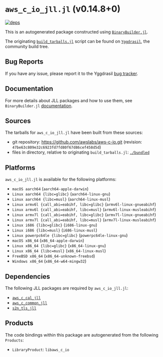 # `aws_c_io_jll.jl` (v0.14.8+0)

[![deps](https://juliahub.com/docs/aws_c_io_jll/deps.svg)](https://juliahub.com/ui/Packages/aws_c_io_jll/WnwWe?page=2)

This is an autogenerated package constructed using [`BinaryBuilder.jl`](https://github.com/JuliaPackaging/BinaryBuilder.jl).

The originating [`build_tarballs.jl`](https://github.com/JuliaPackaging/Yggdrasil/blob/16b1b28ce74baa87467bf8e08df13425a6d95c9e/A/aws_c_io/build_tarballs.jl) script can be found on [`Yggdrasil`](https://github.com/JuliaPackaging/Yggdrasil/), the community build tree.

## Bug Reports

If you have any issue, please report it to the Yggdrasil [bug tracker](https://github.com/JuliaPackaging/Yggdrasil/issues).

## Documentation

For more details about JLL packages and how to use them, see `BinaryBuilder.jl` [documentation](https://docs.binarybuilder.org/stable/jll/).

## Sources

The tarballs for `aws_c_io_jll.jl` have been built from these sources:

* git repository: https://github.com/awslabs/aws-c-io.git (revision: `47be63c809e32c6923fd7fd80f67d86cef458d5d`)
* files in directory, relative to originating `build_tarballs.jl`: [`./bundled`](https://github.com/JuliaPackaging/Yggdrasil/tree/16b1b28ce74baa87467bf8e08df13425a6d95c9e/A/aws_c_io/bundled)

## Platforms

`aws_c_io_jll.jl` is available for the following platforms:

* `macOS aarch64` (`aarch64-apple-darwin`)
* `Linux aarch64 {libc=glibc}` (`aarch64-linux-gnu`)
* `Linux aarch64 {libc=musl}` (`aarch64-linux-musl`)
* `Linux armv6l {call_abi=eabihf, libc=glibc}` (`armv6l-linux-gnueabihf`)
* `Linux armv6l {call_abi=eabihf, libc=musl}` (`armv6l-linux-musleabihf`)
* `Linux armv7l {call_abi=eabihf, libc=glibc}` (`armv7l-linux-gnueabihf`)
* `Linux armv7l {call_abi=eabihf, libc=musl}` (`armv7l-linux-musleabihf`)
* `Linux i686 {libc=glibc}` (`i686-linux-gnu`)
* `Linux i686 {libc=musl}` (`i686-linux-musl`)
* `Linux powerpc64le {libc=glibc}` (`powerpc64le-linux-gnu`)
* `macOS x86_64` (`x86_64-apple-darwin`)
* `Linux x86_64 {libc=glibc}` (`x86_64-linux-gnu`)
* `Linux x86_64 {libc=musl}` (`x86_64-linux-musl`)
* `FreeBSD x86_64` (`x86_64-unknown-freebsd`)
* `Windows x86_64` (`x86_64-w64-mingw32`)

## Dependencies

The following JLL packages are required by `aws_c_io_jll.jl`:

* [`aws_c_cal_jll`](https://github.com/JuliaBinaryWrappers/aws_c_cal_jll.jl)
* [`aws_c_common_jll`](https://github.com/JuliaBinaryWrappers/aws_c_common_jll.jl)
* [`s2n_tls_jll`](https://github.com/JuliaBinaryWrappers/s2n_tls_jll.jl)

## Products

The code bindings within this package are autogenerated from the following `Products`:

* `LibraryProduct`: `libaws_c_io`
